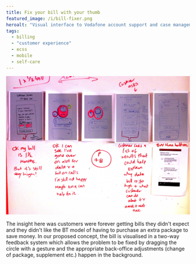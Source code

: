 ```yaml
---
title: Fix your bill with your thumb
featured_image: /i/bill-fixer.png
heroalt: "Visual interface to Vodafone account support and case management"
tags:
  - billing
  - "customer experience"
  - ecss
  - mobile
  - self-care 
---
```


![roughing out the interaction concept](/i/bill-fixer-roughs.png)

The insight here was customers were forever getting bills they didn't expect and they didn't like the BT model of having to purchase an extra package to save money. 
In our proposed concept, the bill is visualised in a two-way feedback system which allows the problem to be fixed by dragging the circle with a gesture and the appropriate back-office adjustments (change of package, supplement etc.) happen in the background.
